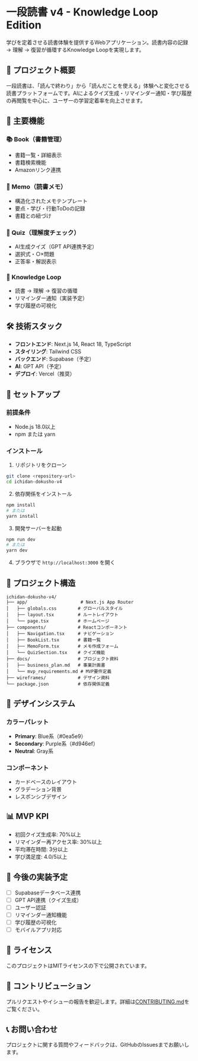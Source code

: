 # 一段読書 v4 - Knowledge Loop Edition

学びを定着させる読書体験を提供するWebアプリケーション。読書内容の記録 → 理解 → 復習が循環するKnowledge Loopを実現します。

## 🎯 プロジェクト概要

一段読書は、「読んで終わり」から「読んだことを使える」体験へと変化させる読書プラットフォームです。AIによるクイズ生成・リマインダー通知・学び履歴の再閲覧を中心に、ユーザーの学習定着率を向上させます。

## 🧩 主要機能

### 📚 Book（書籍管理）
- 書籍一覧・詳細表示
- 書籍検索機能
- Amazonリンク連携

### 📝 Memo（読書メモ）
- 構造化されたメモテンプレート
- 要点・学び・行動ToDoの記録
- 書籍との紐づけ

### 🧩 Quiz（理解度チェック）
- AI生成クイズ（GPT API連携予定）
- 選択式・○×問題
- 正答率・解説表示

### 🔁 Knowledge Loop
- 読書 → 理解 → 復習の循環
- リマインダー通知（実装予定）
- 学び履歴の可視化

## 🛠 技術スタック

- **フロントエンド**: Next.js 14, React 18, TypeScript
- **スタイリング**: Tailwind CSS
- **バックエンド**: Supabase（予定）
- **AI**: GPT API（予定）
- **デプロイ**: Vercel（推奨）

## 🚀 セットアップ

### 前提条件
- Node.js 18.0以上
- npm または yarn

### インストール

1. リポジトリをクローン
```bash
git clone <repository-url>
cd ichidan-dokusho-v4
```

2. 依存関係をインストール
```bash
npm install
# または
yarn install
```

3. 開発サーバーを起動
```bash
npm run dev
# または
yarn dev
```

4. ブラウザで `http://localhost:3000` を開く

## 📁 プロジェクト構造

```
ichidan-dokusho-v4/
├── app/                    # Next.js App Router
│   ├── globals.css        # グローバルスタイル
│   ├── layout.tsx         # ルートレイアウト
│   └── page.tsx           # ホームページ
├── components/            # Reactコンポーネント
│   ├── Navigation.tsx     # ナビゲーション
│   ├── BookList.tsx       # 書籍一覧
│   ├── MemoForm.tsx       # メモ作成フォーム
│   └── QuizSection.tsx    # クイズ機能
├── docs/                  # プロジェクト資料
│   ├── business_plan.md   # 事業計画書
│   └── mvp_requirements.md # MVP要件定義
├── wireframes/            # デザイン資料
└── package.json           # 依存関係定義
```

## 🎨 デザインシステム

### カラーパレット
- **Primary**: Blue系（#0ea5e9）
- **Secondary**: Purple系（#d946ef）
- **Neutral**: Gray系

### コンポーネント
- カードベースのレイアウト
- グラデーション背景
- レスポンシブデザイン

## 📊 MVP KPI

- 初回クイズ生成率: 70%以上
- リマインダー再アクセス率: 30%以上
- 平均滞在時間: 3分以上
- 学び満足度: 4.0/5以上

## 🔮 今後の実装予定

- [ ] Supabaseデータベース連携
- [ ] GPT API連携（クイズ生成）
- [ ] ユーザー認証
- [ ] リマインダー通知機能
- [ ] 学び履歴の可視化
- [ ] モバイルアプリ対応

## 📝 ライセンス

このプロジェクトはMITライセンスの下で公開されています。

## 🤝 コントリビューション

プルリクエストやイシューの報告を歓迎します。詳細は[CONTRIBUTING.md](CONTRIBUTING.md)をご覧ください。

## 📞 お問い合わせ

プロジェクトに関する質問やフィードバックは、GitHubのIssuesまでお願いします。